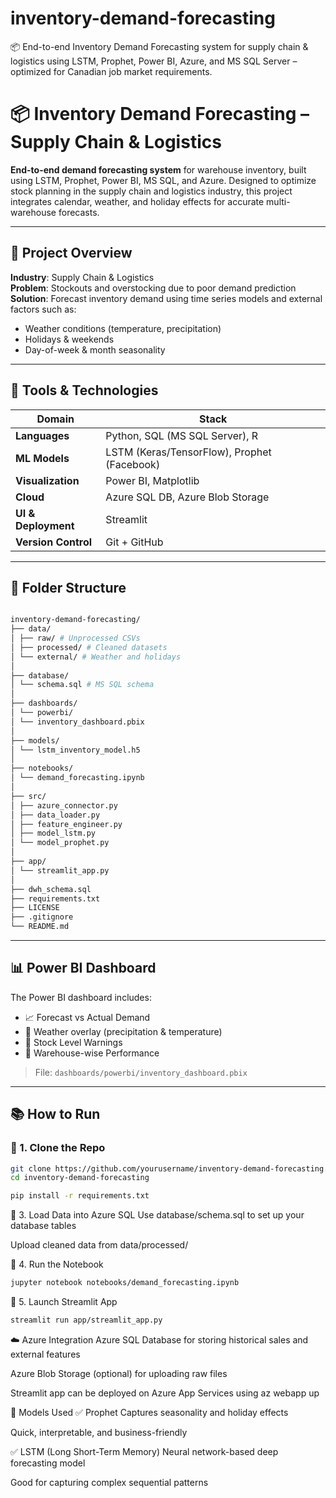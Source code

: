 # inventory-demand-forecasting
📦 End-to-end Inventory Demand Forecasting system for supply chain &amp; logistics using LSTM, Prophet, Power BI, Azure, and MS SQL Server – optimized for Canadian job market requirements.
# 📦 Inventory Demand Forecasting – Supply Chain & Logistics

**End-to-end demand forecasting system** for warehouse inventory, built using LSTM, Prophet, Power BI, MS SQL, and Azure. Designed to optimize stock planning in the supply chain and logistics industry, this project integrates calendar, weather, and holiday effects for accurate multi-warehouse forecasts.

---

## 🚀 Project Overview

**Industry**: Supply Chain & Logistics  
**Problem**: Stockouts and overstocking due to poor demand prediction  
**Solution**: Forecast inventory demand using time series models and external factors such as:
- Weather conditions (temperature, precipitation)
- Holidays & weekends
- Day-of-week & month seasonality

---

## 🔧 Tools & Technologies

| Domain | Stack |
|--------|-------|
| **Languages** | Python, SQL (MS SQL Server), R |
| **ML Models** | LSTM (Keras/TensorFlow), Prophet (Facebook) |
| **Visualization** | Power BI, Matplotlib |
| **Cloud** | Azure SQL DB, Azure Blob Storage |
| **UI & Deployment** | Streamlit |
| **Version Control** | Git + GitHub |

---

## 📁 Folder Structure

```bash

inventory-demand-forecasting/
├── data/
│ ├── raw/ # Unprocessed CSVs
│ ├── processed/ # Cleaned datasets
│ └── external/ # Weather and holidays
│
├── database/
│ └── schema.sql # MS SQL schema
│
├── dashboards/
│ └── powerbi/
│ └── inventory_dashboard.pbix
│
├── models/
│ └── lstm_inventory_model.h5
│
├── notebooks/
│ └── demand_forecasting.ipynb
│
├── src/
│ ├── azure_connector.py
│ ├── data_loader.py
│ ├── feature_engineer.py
│ ├── model_lstm.py
│ └── model_prophet.py
│
├── app/
│ └── streamlit_app.py
│
├── dwh_schema.sql
├── requirements.txt
├── LICENSE
├── .gitignore
└── README.md
```

---

## 📊 Power BI Dashboard

The Power BI dashboard includes:
- 📈 Forecast vs Actual Demand
- 🧊 Weather overlay (precipitation & temperature)
- 🚨 Stock Level Warnings
- 📍 Warehouse-wise Performance

> File: `dashboards/powerbi/inventory_dashboard.pbix`

---

## 📚 How to Run

### 🔹 1. Clone the Repo
```bash
git clone https://github.com/yourusername/inventory-demand-forecasting.git
cd inventory-demand-forecasting
```

```bash
pip install -r requirements.txt
```
🔹 3. Load Data into Azure SQL
Use database/schema.sql to set up your database tables

Upload cleaned data from data/processed/

🔹 4. Run the Notebook

```bash
jupyter notebook notebooks/demand_forecasting.ipynb
```
🔹 5. Launch Streamlit App
```bash
streamlit run app/streamlit_app.py
```
☁️ Azure Integration
Azure SQL Database for storing historical sales and external features

Azure Blob Storage (optional) for uploading raw files

Streamlit app can be deployed on Azure App Services using az webapp up

🧠 Models Used
✅ Prophet
Captures seasonality and holiday effects

Quick, interpretable, and business-friendly

✅ LSTM (Long Short-Term Memory)
Neural network-based deep forecasting model

Good for capturing complex sequential patterns